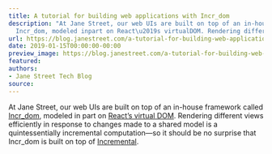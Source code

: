 ```yaml
---
title: A tutorial for building web applications with Incr_dom
description: "At Jane Street, our web UIs are built on top of an in-house frameworkcalled
  Incr_dom, modeled inpart on React\u2019s virtualDOM. Rendering differentviews efficien..."
url: https://blog.janestreet.com/a-tutorial-for-building-web-applications-with-incrdom/
date: 2019-01-15T00:00:00-00:00
preview_image: https://blog.janestreet.com/a-tutorial-for-building-web-applications-with-incrdom/incr_dom.png
featured:
authors:
- Jane Street Tech Blog
source:
---
```


<p>At Jane Street, our web UIs are built on top of an in-house framework
called <a href="https://github.com/janestreet/incr_dom">Incr_dom</a>, modeled in
part on <a href="https://reactjs.org/docs/faq-internals.html">React&rsquo;s virtual
DOM</a>. Rendering different
views efficiently in response to changes made to a shared model is a
quintessentially incremental computation&mdash;so it should be no surprise
that Incr_dom is built on top of
<a href="https://blog.janestreet.com/introducing-incremental/">Incremental</a>.</p>


